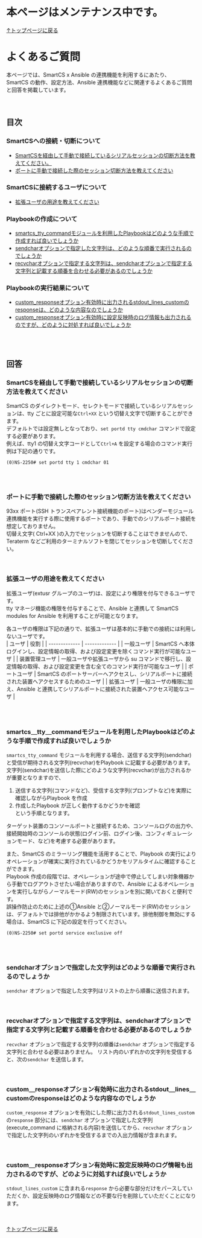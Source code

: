 # 本ページはメンテナンス中です。

[↑トップページに戻る](../README.md)
<br>
# よくあるご質問

本ページでは、SmartCS x Ansible の連携機能を利用するにあたり、  
SmartCS の動作、設定方法、Ansible 連携機能などに関連するよくあるご質問と回答を掲載しています。  

<br>

## 目次

### SmartCSへの接続・切断について
- [SmartCSを経由して手動で接続しているシリアルセッションの切断方法を教えてください。](#SmartCSを経由して手動で接続しているシリアルセッションの切断方法を教えてください)
- [ポートに手動で接続した際のセッション切断方法を教えてください](#ポートに手動で接続した際のセッション切断方法を教えてください)
### SmartCSに接続するユーザについて
- [拡張ユーザの用途を教えてください](#拡張ユーザの用途を教えてください)
### Playbookの作成について
- [smartcs_tty_commandモジュールを利用したPlaybookはどのような手順で作成すれば良いでしょうか](#smartcs＿tty＿commandモジュールを利用したPlaybookはどのような手順で作成すれば良いでしょうか)
- [sendcharオプションで指定した文字列は、どのような順番で実行されるのでしょうか](#sendcharオプションで指定した文字列はどのような順番で実行されるのでしょうか)
- [recvcharオプションで指定する文字列は、sendcharオプションで指定する文字列と記載する順番を合わせる必要があるのでしょうか](#recvcharオプションで指定する文字列は、sendcharオプションで指定する文字列と記載する順番を合わせる必要があるのでしょうか)
### Playbookの実行結果について
- [custom_responseオプション有効時に出力されるstdout_lines_customのresponseは、どのような内容なのでしょうか](#custom＿responseオプション有効時に出力されるstdout＿lines＿customのresponseはどのような内容なのでしょうか)
- [custom_responseオプション有効時に設定反映時のログ情報も出力されるのですが、どのように対処すれば良いでしょうか](#custom＿responseオプション有効時に設定反映時のログ情報も出力されるのですが、どのように対処すれば良いでしょうか)


<br>
<br>

## 回答

### SmartCSを経由して手動で接続しているシリアルセッションの切断方法を教えてください
SmartCS のダイレクトモード、セレクトモードで接続しているシリアルセッションは、tty ごとに設定可能な`Ctrl+XX` という切替え文字で切断することができます。  
デフォルトでは設定無しとなっており、`set portd tty cmdchar` コマンドで設定する必要があります。  
例えば、tty1 の切替え文字コードとして`Ctrl+A` を設定する場合のコマンド実行例は下記の通りです。  
```
(0)NS-2250# set portd tty 1 cmdchar 01
```
<br><br>

### ポートに手動で接続した際のセッション切断方法を教えてください
93xx ポート(SSH トランスペアレント接続機能のポート)はベンダーモジュール連携機能を実行する際に使用するポートであり、手動でのシリアルポート接続を想定しておりません。  
切替え文字( Ctrl+XX )の入力でセッションを切断することはできませんので、Teraterm などご利用のターミナルソフトを閉じてセッションを切断してください。  
<br><br>

### 拡張ユーザの用途を教えてください
拡張ユーザ(extusr グループのユーザ)は、設定により権限を付与できるユーザです。  
tty マネージ機能の権限を付与することで、Ansible と連携して SmartCS modules for Ansible を利用することが可能となります。  

各ユーザの権限は下記の通りで、拡張ユーザは基本的に手動での接続には利用しないユーザです。  
| ユーザ | 役割 |
| ------------- | ------------- |
| 一般ユーザ | SmartCS へ本体ログインし、設定情報の取得、および設定変更を除くコマンド実行が可能なユーザ |
| 装置管理ユーザ | 一般ユーザや拡張ユーザから su コマンドで移行し、設定情報の取得、および設定変更を含む全てのコマンド実行が可能なユーザ  |
| ポートユーザ | SmartCS のポートサーバーへアクセスし、シリアルポートに接続された装置へアクセスするためのユーザ |
| 拡張ユーザ | 一般ユーザの権限に加え、Ansible と連携してシリアルポートに接続された装置へアクセス可能なユーザ |

<br><br>

### smartcs＿tty＿commandモジュールを利用したPlaybookはどのような手順で作成すれば良いでしょうか
`smartcs_tty_command` モジュールを利用する場合、送信する文字列(sendchar)と受信が期待される文字列(recvchar)をPlaybook に記載する必要があります。  
文字列(sendchar)を送信した際にどのような文字列(recvchar)が出力されるかが重要となりますので、  
1. 送信する文字列(コマンドなど)、受信する文字列(プロンプトなど)を実際に確認しながらPlaybook を作成  
2. 作成したPlaybook が正しく動作するかどうかを確認  
という手順となります。  

ターゲット装置のコンソールポートと接続するため、コンソールログの出力や、接続開始時のコンソールの状態(ログイン前、ログイン後、コンフィギュレーションモード、など)を考慮する必要があります。  

また、SmartCS のミラーリング機能を活用することで、Playbook の実行によりオペレーションが確実に実行されているかどうかをリアルタイムに確認することができます。  
Playbook 作成の段階では、オペレーションが途中で停止してしまい対象機器から手動でログアウトさせたい場合がありますので、Ansible によるオペレーションを実行しながらノーマルモード(RW)のセッションを別に開いておくと便利です。  
誤操作防止のために上述の①Ansible と②ノーマルモード(RW)のセッション は、デフォルトでは排他がかかるよう制限されています。排他制御を無効にする場合は、SmartCS に下記の設定を行ってください。  
```
(0)NS-2250# set portd service exclusive off
```
<br><br>

### sendcharオプションで指定した文字列はどのような順番で実行されるのでしょうか
`sendchar` オプションで指定した文字列はリストの上から順番に送信されます。  
<br><br>

### recvcharオプションで指定する文字列は、sendcharオプションで指定する文字列と記載する順番を合わせる必要があるのでしょうか
`recvchar` オプションで指定する文字列の順番は`sendchar` オプションで指定する文字列と合わせる必要はありません。
リスト内のいずれかの文字列を受信すると、次の`sendchar` を送信します。  
<br><br>

### custom＿responseオプション有効時に出力されるstdout＿lines＿customのresponseはどのような内容なのでしょうか
`custom_response` オプションを有効にした際に出力される`stdout_lines_custom` の`response` 部分には、`sendchar` オプションで指定した文字列(execute_command に格納される内容)を送信してから、`recvchar` オプションで指定した文字列のいずれかを受信するまでの入出力情報が含まれます。  
<br><br>

### custom＿responseオプション有効時に設定反映時のログ情報も出力されるのですが、どのように対処すれば良いでしょうか 
`stdout_lines_custom` に含まれる`response` から必要な部分だけをパースしていただくか、設定反映時のログ情報などの不要な行を削除していただくことになります。  
<br><br>

[↑トップページに戻る](../README.md)
